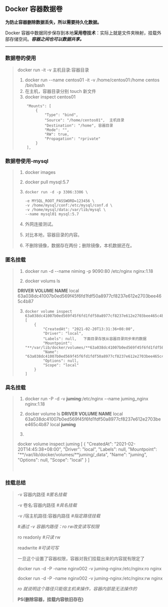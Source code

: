 ## Docker 容器数据卷

**为防止容器删除数据丢失，所以需要持久化数据。**

Docker 容器中数据同步保存到本地**采用卷技术**：实际上就是文件夹映射，挂载外部存储空间。***容器之间也可以数据共享。***

<hr/>

### 数据卷的使用

> docker run -it -v  主机目录:容器目录
>
> 1.  docker run --name centos01 -it -v /home/centos01:/home centos /bin/bash
> 2. 在主机，容器目录分别 touch 新文件
> 3. docker inspect centos01 
>
> ```shell
>     "Mounts": [
>         {
>             "Type": "bind",
>             "Source": "/home/centos01",  主机目录
>             "Destination": "/home", 容器目录
>             "Mode": "",
>             "RW": true,
>             "Propagation": "rprivate"
>         }
>     ],
> ```
> 

### 数据卷使用-mysql

> 1. docker images
>
> 2. docker pull mysql:5.7
>
> 3. ```shell
>    docker run -d -p 3306:3306 \
>    
>    -e MYSQL_ROOT_PASSWORD=123456 \
>    -v /home/mysql/conf:/etc/mysql/conf.d \
>    -v /home/mysql/data:/var/lib/mysql \
>    --name mysql01 mysql:5.7
>    ```
>
>    
>
> 4. 外网连接测试。
>
> 5. 对比本地，容器目录的内容。
>
> 6. 不删除镜像，数据存在两份；删除镜像，本机数据还在。



### 匿名挂载

> 1. docker run -d --name niming -p 9090:80 /etc/nginx nginx:1.18
>
> 2.  docker volums ls
>
>    **DRIVER    VOLUME NAME**
>    local     63a038dc41007b0ed569f45f6fd1fdf50a8977cf8237e612e2703bee465c4b87
>
> 3. ```shell
>    docker volume inspect 63a038dc41007b0ed569f45f6fd1fdf50a8977cf8237e612e2703bee465c4b87
>    [
>        {
>            "CreatedAt": "2021-02-20T13:31:36+08:00",
>            "Driver": "local",
>            "Labels": null,   下面目录存放从容器目录同步来的数据
>            "Mountpoint": "**/var/lib/docker/volumes/**63a038dc41007b0ed569f45f6fd1fdf50a8977cf8237e612e2703bee465c4b87/_data",
>            "Name": "63a038dc41007b0ed569f45f6fd1fdf50a8977cf8237e612e2703bee465c4b87",
>            "Options": null,
>            "Scope": "local"
>        }
>    ]
>    ```
>    
>    



### 具名挂载

> 1. docker run -P -d -v **juming**:/etc/nginx --name juming_nginx nginx:1.18
>
> 2. docker volume ls
>    **DRIVER    VOLUME NAME**
>    local     63a038dc41007b0ed569f45f6fd1fdf50a8977cf8237e612e2703bee465c4b87
>    local     **juming**
>    
> 3.  ```shell
>    docker volume inspect juming
>    [
>        {
>            "CreatedAt": "2021-02-20T14:45:38+08:00",
>            "Driver": "local",
>            "Labels": null,
>            "Mountpoint": "**/var/lib/docker/volumes/**juming/_data",
>            "Name": "juming",
>            "Options": null,
>            "Scope": "local"
>        }
>    ]
>    ```
>    
>    



### 挂载总结

> -v 容器内路径				*#匿名挂载* 
>
> -v 卷名:容器内路径			*#具名挂载* 
>
> -v /宿主机路径:容器内路径		*#指定路径挂载*
>
> *#通过 -v 容器内路径：ro rw改变读写权限*
>
>  ro	readonly 	*#只读* rw	
>
> readwrite	*#可读可写* 
>
> 一旦这个设置了容器权限，容器对我们挂载出来的内容就有限定了
>
>  docker run -d -P -name nginx002 -v juming-nginx:/etc/nginx:ro nginx 
>
> docker run -d -P -name nginx002 -v juming-nginx:/etc/nginx:rw nginx
>
>  *ro 就说明这个路径只能宿主机来操作，容器内部是无法操作的*
>
> **PS(删除容器，挂载内容依旧存在)**
